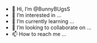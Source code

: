 - 👋 Hi, I’m @BunnyBUgsS
- 👀 I’m interested in ...
- 🌱 I’m currently learning ...
- 💞️ I’m looking to collaborate on ...
- 📫 How to reach me ...

<!---
BunnyBUgsS/BunnyBUgsS is a ✨ special ✨ repository because its `README.md` (this file) appears on your GitHub profile.
You can click the Preview link to take a look at your changes.
--->
